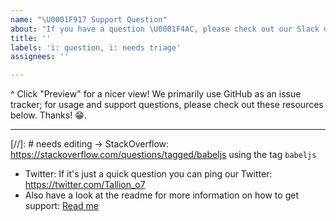 ```yaml
---
name: "\U0001F917 Support Question"
about: "If you have a question \U0001F4AC, please check out our Slack or StackOverflow!"
title: ''
labels: 'i: question, i: needs triage'
assignees: ''

---
```


^ Click "Preview" for a nicer view!
We primarily use GitHub as an issue tracker; for usage and support questions, please check out these resources below. Thanks! 😁.

---
[//]: # needs editing -> StackOverflow: https://stackoverflow.com/questions/tagged/babeljs using the tag `babeljs`
* Twitter: If it's just a quick question you can ping our Twitter: https://twitter.com/Tallion_o7
* Also have a look at the readme for more information on how to get support:
  [Read me](./README.md)
